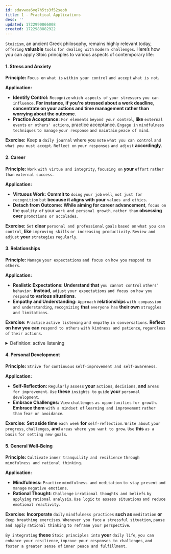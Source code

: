```yaml
---
id: sdavwoa6yq7h5ts3f52seob
title: 1 - Practical Applications
desc: ''
updated: 1722990866008
created: 1722988882922
---
```


`Stoicism`, an ancient Greek philosophy, remains highly relevant today, `offering` **valuable** `tools` `for dealing with` `modern challenges`. Here’s how you can apply Stoic principles to various aspects of contemporary life:

#### 1. **Stress and Anxiety**

**Principle:** `Focus on` `what is` `within your control` `and accept` `what is not`.

**Application:**
- **Identify Control:** `Recognize` `which aspects of` `your stressors` `you can` `influence`. **For instance**, **if you're stressed about a work deadline**, **concentrate on your actions and time management rather than worrying about the outcome**.
- **Practice Acceptance:** `For elements` `beyond your control`, **like** `external events` `or others' actions`, practice acceptance. `Engage in` `mindfulness techniques` `to manage` `your response` `and maintain` `peace of mind`.

**Exercise:** Keep a `daily journal` where you `note` `what you can control` `and what you must accept`. `Reflect on` `your responses` `and adjust` **accordingly**.

#### 2. **Career**

**Principle:** `Work` `with virtue and integrity`, `focusing on` **your** `effort` `rather than` `external success`.

**Application:**
- **Virtuous Work:** **Commit to** `doing` `your job` `well`, `not just for` `recognition` `but` **because it aligns with your** `values and ethics`.
- **Detach from Outcome:** **While aiming for career advancement**, `focus on` the `quality of` your `work and personal growth`, `rather than` **obsessing over** `promotions or accolades`.

**Exercise:** `Set` **clear** `personal and professional` `goals` `based on` `what you can control`, **like** `improving skills` `or increasing productivity`. `Review and adjust` **your** `strategies` `regularly`.

#### 3. **Relationships**

**Principle:** `Manage` `your expectations` `and focus on` `how you` `respond to others`.

**Application:**
- **Realistic Expectations:** **Understand that** `you cannot control` `others’ behavior`. **Instead**, `adjust` `your expectations` `and focus on` `how you respond` **to various situations**.
- **Empathy and Understanding:** `Approach` **relationships** `with compassion and understanding`, `recognizing` **that** `everyone has` **their own** `struggles and limitations`.

**Exercise:** `Practice` `active listening` `and empathy` `in conversations`. **Reflect on how you can** `respond to others` `with kindness and patience`, `regardless of` `their actions`.



<!-- start of 'active listening' section -->
<details>
    <summary>Definition: active listening</summary>

#
Active listening **is a** `communication technique` **where you** `fully` `concentrate`, `understand`, `respond to`, `and remember` `what someone` `is saying`. It **involves** `being` `fully present`, `avoiding interruptions`, `and giving feedback` `to ensure` `you’ve accurately understood` `the speaker’s message`.

---
</details>
<!-- end of 'active listening' section -->



#### 4. **Personal Development**

**Principle:** `Strive for` `continuous` `self-improvement and self-awareness`.

**Application:**
- **Self-Reflection:** `Regularly` `assess` **your** `actions`, `decisions`, **and** `areas for improvement`. `Use` **these** `insights to` `guide` **your** `personal development`.
- **Embrace Challenges:** `View` `challenges` `as opportunities` `for growth`. **Embrace them** `with a mindset of` `learning and improvement` `rather than` `fear or avoidance`.

**Exercise:** **Set aside time** `each week` **for** `self-reflection`. `Write about` `your progress`, `challenges`, **and** `areas where you want to grow`. `Use` **this** `as a basis` `for setting new goals`.

#### 5. **General Well-Being**

**Principle:** `Cultivate` `inner tranquility and resilience` `through mindfulness and rational thinking`.

**Application:**
- **Mindfulness:** `Practice` `mindfulness and meditation` `to stay present` `and manage` `negative emotions`.
- **Rational Thought:** `Challenge` `irrational thoughts and beliefs` `by applying` `rational analysis`. `Use logic` `to assess situations` `and reduce emotional reactivity`.

**Exercise:** **Incorporate** `daily` `mindfulness practices` **such as** `meditation` **or** `deep breathing exercises`. `Whenever you face` `a stressful situation`, `pause and apply` `rational thinking` `to reframe your perspective`.

`By integrating` **these** `Stoic principles into` **your** `daily life`, `you can` `enhance your resilience`, `improve your responses to challenges`, `and foster a greater sense of` `inner peace and fulfillment`.